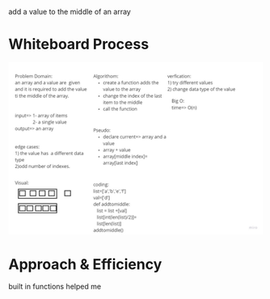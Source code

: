 add a value to the middle of an array

# Whiteboard Process

![aasd](a.jpg)

# Approach & Efficiency

built in functions helped me
